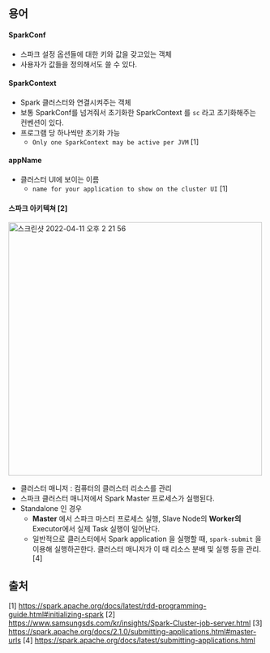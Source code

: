 ## 용어
#### SparkConf
- 스파크 설정 옵션들에 대한 키와 값을 갖고있는 객체
- 사용자가 값들을 정의해서도 쓸 수 있다.

#### SparkContext
- Spark 클러스터와 연결시켜주는 객체
- 보통 SparkConf를 넘겨줘서 초기화한 SparkContext 를 `sc` 라고 초기화해주는 컨벤션이 있다.
- 프로그램 당 하나씩만 초기화 가능
  - `Only one SparkContext may be active per JVM` [1]

#### appName
- 클러스터 UI에 보이는 이름
  - `name for your application to show on the cluster UI` [1]

#### 스파크 아키텍쳐 [2]
<img width="500" alt="스크린샷 2022-04-11 오후 2 21 56" src="https://user-images.githubusercontent.com/10977644/162670054-50848218-0460-438d-b4bc-874bcb8da185.png">

- 클러스터 매니저 : 컴퓨터의 클러스터 리소스를 관리
- 스파크 클러스터 매니저에서 Spark Master 프로세스가 실행된다.
- Standalone 인 경우
  - **Master** 에서 스파크 마스터 프로세스 실행, Slave Node의 **Worker의** Executor에서 실제 Task 실행이 일어난다.
  - 일반적으로 클러스터에서 Spark application 을 실행할 때, `spark-submit` 을 이용해 실행하곤한다. 클러스터 매니저가 이 때 리소스 분배 및 실행 등을 관리. [4]

## 출처
[1] https://spark.apache.org/docs/latest/rdd-programming-guide.html#initializing-spark
[2] https://www.samsungsds.com/kr/insights/Spark-Cluster-job-server.html
[3] https://spark.apache.org/docs/2.1.0/submitting-applications.html#master-urls
[4] https://spark.apache.org/docs/latest/submitting-applications.html
